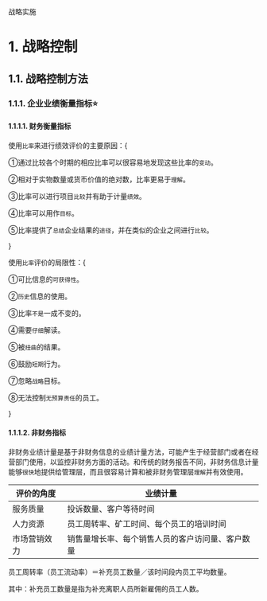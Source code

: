 战略实施

# 1. 战略控制

## 1.1. 战略控制方法

### 1.1.1. 企业业绩衡量指标:star: 

#### 1.1.1.1. 财务衡量指标

使用`比率`来进行绩效评价的主要原因：{

①通过比较各个时期的相应比率可以很容易地发现这些比率的`变动`。

②相对于实物数量或货币价值的绝对数，比率更易于`理解`。

③比率可以进行项目`比较`并有助于计量`绩效`。

④比率可以用作`目标`。

⑤比率提供了`总结`企业结果的`途径`，并在类似的企业之间进行`比较`。

}

使用`比率`评价的局限性：{

①可比信息的`可获得性`。

②`历史`信息的使用。

③比率`不是`一成不变的。

④需要`仔细`解读。

⑤被`扭曲`的结果。

⑥鼓励`短期`行为。

⑦忽略`战略`目标。

⑧无法控制`无预算责任`的员工。

}

#### 1.1.1.2. 非财务指标

非财务业绩计量是基于非财务信息的业绩计量方法，可能产生于经营部门或者在经营部门使用，以监控非财务方面的活动。和传统的财务报告不同，非财务信息计量能够`很快`地提供给管理层，而且很容易计算和被非财务管理层`理解`并有效使用。

| 评价的角度   | 业绩计量                                         |
|--------------|--------------------------------------------------|
| 服务质量     | 投诉数量、客户等待时间                           |
| 人力资源     | 员工周转率、矿工时间、每个员工的培训时间         |
| 市场营销效力 | 销售量增长率、每个销售人员的客户访问量、客户数量 |

员工周转率（员工流动率）＝补充员工数量／该时间段内员工平均数量。

其中：补充员工数量是指为补充离职人员所新雇佣的员工人数。
